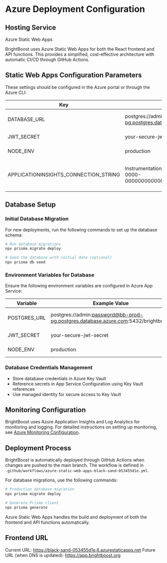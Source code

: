 # Azure Deployment Configuration

## Hosting Service
Azure Static Web Apps

BrightBoost uses Azure Static Web Apps for both the React frontend and API functions. This provides a simplified, cost-effective architecture with automatic CI/CD through GitHub Actions.

## Static Web Apps Configuration Parameters
These settings should be configured in the Azure portal or through the Azure CLI:

| Key | Example Value | Purpose |
|-----|--------------|---------|
| DATABASE_URL | postgres://admin:pw@brightboost-pg.postgres.database.azure.com:5432/brightboost | Required for database connection |
| JWT_SECRET | your-secure-jwt-secret | JWT token signing |
| NODE_ENV | production | Environment configuration |
| APPLICATIONINSIGHTS_CONNECTION_STRING | InstrumentationKey=00000000-0000-0000-0000-000000000000;IngestionEndpoint=https://... | Connects application to Application Insights |

## Database Setup

### Initial Database Migration

For new deployments, run the following commands to set up the database schema:

```bash
# Run database migrations
npx prisma migrate deploy

# Seed the database with initial data (optional)
npx prisma db seed
```

### Environment Variables for Database

Ensure the following environment variables are configured in Azure App Service:

| Variable | Example Value | Purpose |
|----------|---------------|---------|
| POSTGRES_URL | postgres://admin:password@bb-prod-pg.postgres.database.azure.com:5432/brightboost | Production database connection |
| JWT_SECRET | your-secure-jwt-secret | JWT token signing |
| NODE_ENV | production | Application environment |

### Database Credentials Management

- Store database credentials in Azure Key Vault
- Reference secrets in App Service Configuration using Key Vault references
- Use managed identity for secure access to Key Vault

## Monitoring Configuration
BrightBoost uses Azure Application Insights and Log Analytics for monitoring and logging. For detailed instructions on setting up monitoring, see [Azure Monitoring Configuration](./docs/azure/monitoring.md).

## Deployment Process

BrightBoost is automatically deployed through GitHub Actions when changes are pushed to the main branch. The workflow is defined in `.github/workflows/azure-static-web-apps-black-sand-053455d1e.yml`.

For database migrations, use the following commands:

```bash
# Production database migration
npx prisma migrate deploy

# Generate Prisma client
npx prisma generate
```

Azure Static Web Apps handles the build and deployment of both the frontend and API functions automatically.

## Frontend URL
Current URL: https://black-sand-053455d1e.6.azurestaticapps.net
Future URL (when DNS is updated): https://app.brightboost.org
